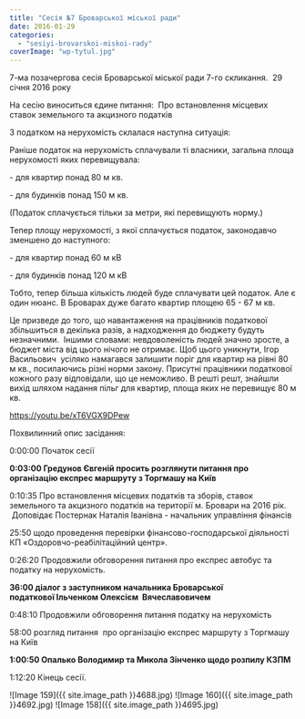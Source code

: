 ```yaml
---
title: "Сесія №7 Броварської міської ради"
date: 2016-01-29
categories: 
  - "sesiyi-brovarskoi-miskoi-rady"
coverImage: "wp-tytul.jpg"
---
```


7-ма позачергова сесія Броварської міської ради 7-го скликання.  29 січня 2016 року

На сесію виноситься єдине питання:  Про встановлення місцевих ставок земельного та акцизного податків

З податком на нерухомість склалася наступна ситуація:

<!--more-->

Раніше податок на нерухомість сплачували ті власники, загальна площа нерухомості яких перевищувала:

\- для квартир понад 80 м кв.

\- для будинків понад 150 м кв.

(Податок сплачується тільки за метри, які перевищують норму.)

Тепер площу нерухомості, з якої сплачується податок, законодавчо зменшено до наступного:

\- для квартир понад 60 м кВ

\- для будинків понад 120 м кВ

Тобто, тепер більша кількість людей буде сплачувати цей податок. Але є один нюанс. В Броварах дуже багато квартир площею 65 - 67 м кв.

Це призведе до того, що навантаження на працівників податкової збільшиться в декілька разів, а надходження до бюджету будуть незначними.  Іншими словами: невдоволеність людей значно зросте, а бюджет міста від цього нічого не отримає. Щоб цього уникнути, Ігор Васильович  усіляко намагався залишити поріг для квартир на рівні 80 м кв., посилаючись різні норми закону. Присутні працівники податкової кожного разу відповідали, що це неможливо. В решті решт, знайшли вихід шляхом надання пільг для квартир, площа яких не перевищує 80 м кв.

https://youtu.be/xT6VGX9DPew

Похвилинний опис засідання:

0:00:00 Початок сесії

**0:03:00 Гредунов Євгеній просить розглянути питання про організацію експрес маршруту з Торгмашу на Київ**

0:10:35 Про встановлення місцевих податків та зборів, ставок земельного та акцизного податків на території м. Бровари на 2016 рік.  Доповідає Постернак Наталія Іванівна - начальник управління фінансів

25:50 щодо проведення перевірки фінансово-господарської діяльності КП «Оздоровчо-реабілітаційний центр».

0:26:20 Продовжили обговорення питання про експрес автобус та податку на нерухомість.

**36:00 діалог з заступником начальника Броварської податкової Ільченком Олексієм  Вячеславовичем**

0:48:10 Продовжили обговорення питання податку на нерухомість

58:00 розгляд питання  про організацію експрес маршруту з Торгмашу на Київ

**1:00:50 Опалько Володимир та Микола Зінченко щодо розпилу КЗПМ**

1:12:20 Кінець сесії.

\![Image 159]({{ site.image_path }}4688.jpg)
![Image 160]({{ site.image_path }}4692.jpg)
![Image 158]({{ site.image_path }}4695.jpg)
